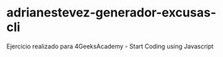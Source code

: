 # adrianestevez-generador-excusas-cli

Ejercicio realizado para 4GeeksAcademy - Start Coding using Javascript 